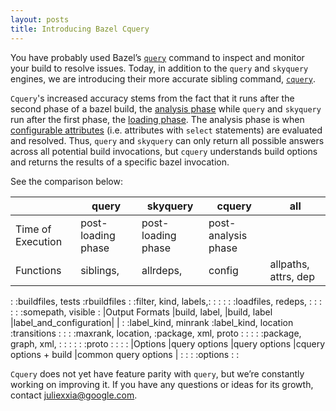 ```yaml
---
layout: posts
title: Introducing Bazel Cquery
---
```


You have probably used Bazel’s [`query`](https://docs.bazel.build/versions/master/query.html) command to inspect and monitor your build to resolve issues. Today, in addition to the `query` and `skyquery` engines, we are introducing their more accurate sibling command, [`cquery`](https://docs.bazel.build/versions/master/cquery.html).

`Cquery`'s increased accuracy stems from the fact that it runs after the second phase of a bazel build, the [analysis phase](https://docs.bazel.build/versions/master/user-manual.html#analysis-phase) while `query` and `skyquery` run after the first phase, the [loading phase](https://docs.bazel.build/versions/master/user-manual.html#loading-phase). The analysis phase is when [configurable attributes](https://docs.bazel.build/versions/master/be/common-definitions.html#configurable-attributes) (i.e. attributes with `select` statements) are evaluated and resolved. Thus, `query` and `skyquery` can only return all possible answers across all potential build invocations, but `cquery` understands build options and returns the results of a specific bazel invocation.

See the comparison below:

|                     |query                |skyquery             |cquery                 |all                  |
|---------------------|---------------------|---------------------|-----------------------|---------------------|
|Time of Execution    |post-loading phase   |post-loading phase   |post-analysis phase    |                     |
|Functions            |siblings,            |allrdeps,            |config                 |allpaths, attrs, dep |
:                     :buildfiles, tests    :rbuildfiles          :                       :filter, kind, labels,:
:                     :                     :                     :                       :loadfiles, redeps,   :
:                     :                     :                     :                       :somepath, visible    :
|Output Formats       |build, label,        |build, label         |label_and_configuration|                     |
:                     :label_kind, minrank  :label_kind, location :transitions            :                     :
:                     :maxrank, location,   :package, xml, proto  :                       :                     :
:                     :package, graph, xml, :                     :                       :                     :
:                     :proto                :                     :                       :                     :
|Options              |query options        |query options        |cquery options + build |common query options |
:                     :                     :                     :options                :                     :

`Cquery` does not yet have feature parity with `query`, but we’re constantly working on improving it. If you have any questions or ideas for its growth, contact juliexxia@google.com.
